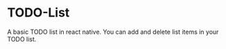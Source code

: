 # TODO-List
A basic TODO list in react native.
You can add and delete list items in your TODO list.
